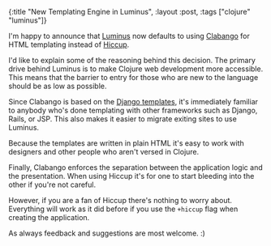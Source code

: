 {:title "New Templating Engine in Luminus",
 :layout :post,
 :tags ["clojure" "luminus"]}

I'm happy to announce that [Luminus](http://www.luminusweb.net/) now defaults to using [Clabango](https://github.com/danlarkin/clabango) for HTML templating instead of [Hiccup](https://github.com/weavejester/hiccup).

I'd like to explain some of the reasoning behind this decision. The primary drive behind Luminus is to make Clojure web development more accessible. This means that the barrier to entry for those who are new to the language should be as low as possible.

Since Clabango is based on the [Django templates](https://docs.djangoproject.com/en/1.4/topics/templates/), it's immediately familiar to anybody who's done templating with other frameworks such as Django, Rails, or JSP. This also makes it easier to migrate exiting sites to use Luminus.

Because the templates are written in plain HTML it's easy to work with designers and other people who aren't versed in Clojure.

Finally, Clabango enforces the separation between the application logic and the presentation. When using Hiccup it's for one to start bleeding into the other if you're not careful.

However, if you are a fan of Hiccup there's nothing to worry about.  Everything will work as it did before if you use the `+hiccup` flag when creating the application.

As always feedback and suggestions are most welcome. :)